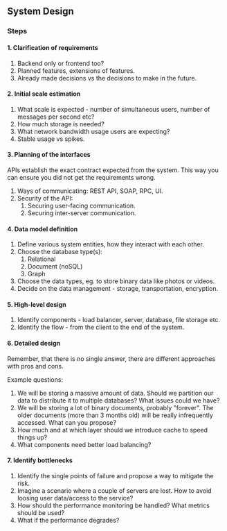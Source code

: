 ## System Design

### Steps

#### 1. Clarification of requirements

1. Backend only or frontend too?
2. Planned features, extensions of features.
3. Already made decisions vs the decisions to make in the future.

#### 2. Initial scale estimation

1. What scale is expected - number of simultaneous users, number of messages per second etc?
2. How much storage is needed?
3. What network bandwidth usage users are expecting?
4. Stable usage vs spikes.

#### 3. Planning of the interfaces

APIs establish the exact contract expected from the system. This way you can ensure you did not get the requirements wrong. 

1. Ways of communicating: REST API, SOAP, RPC, UI.
2. Security of the API:
   1. Securing user-facing communication.
   2. Securing inter-server communication.

#### 4. Data model definition

1. Define various system entities, how they interact with each other.
2. Choose the database type(s):
   1. Relational
   2. Document (noSQL)
   3. Graph
3. Choose the data types, eg. to store binary data like photos or videos.
4. Decide on the data management - storage, transportation, encryption.

#### 5. High-level design

1. Identify components - load balancer, server, database, file storage etc.
2. Identify the flow - from the client to the end of the system.

#### 6. Detailed design

Remember, that there is no single answer, there are different approaches with pros and cons.

Example questions:
1. We will be storing a massive amount of data. Should we partition our data to distribute it to multiple databases? What issues could we have?
2. We will be storing a lot of binary documents, probably "forever". The older documents (more than 3 months old) will be really infrequently accessed. What can you propose?
3. How much and at which layer should we introduce cache to speed things up?
4. What components need better load balancing?

#### 7. Identify bottlenecks

1. Identify the single points of failure and propose a way to mitigate the risk.
2. Imagine a scenario where a couple of servers are lost. How to avoid loosing user data/access to the service?
3. How should the performance monitoring be handled? What metrics should be used?
4. What if the performance degrades?